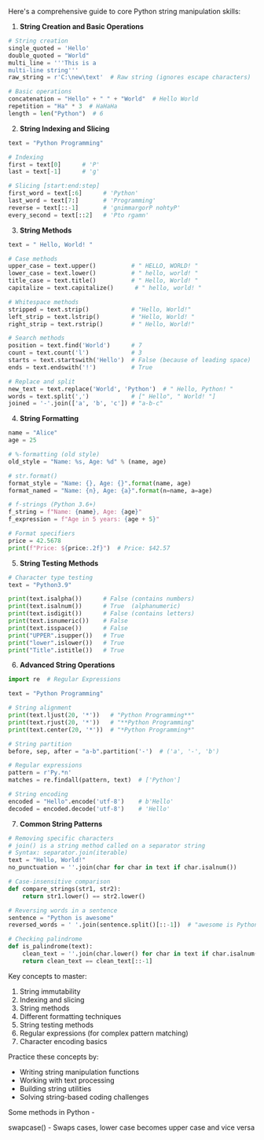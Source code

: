 Here's a comprehensive guide to core Python string manipulation skills:


1. **String Creation and Basic Operations**
```python
# String creation
single_quoted = 'Hello'
double_quoted = "World"
multi_line = '''This is a
multi-line string'''
raw_string = r'C:\new\text'  # Raw string (ignores escape characters)

# Basic operations
concatenation = "Hello" + " " + "World"  # Hello World
repetition = "Ha" * 3  # HaHaHa
length = len("Python")  # 6
```


2. **String Indexing and Slicing**
```python
text = "Python Programming"

# Indexing
first = text[0]      # 'P'
last = text[-1]      # 'g'

# Slicing [start:end:step]
first_word = text[:6]      # 'Python'
last_word = text[7:]       # 'Programming'
reverse = text[::-1]       # 'gnimmargorP nohtyP'
every_second = text[::2]   # 'Pto rgamn'
```


3. **String Methods**
```python
text = " Hello, World! "

# Case methods
upper_case = text.upper()          # " HELLO, WORLD! "
lower_case = text.lower()          # " hello, world! "
title_case = text.title()          # " Hello, World! "
capitalize = text.capitalize()      # " hello, world! "

# Whitespace methods
stripped = text.strip()            # "Hello, World!"
left_strip = text.lstrip()         # "Hello, World! "
right_strip = text.rstrip()        # " Hello, World!"

# Search methods
position = text.find('World')      # 7
count = text.count('l')            # 3
starts = text.startswith('Hello')  # False (because of leading space)
ends = text.endswith('!')          # True

# Replace and split
new_text = text.replace('World', 'Python')  # " Hello, Python! "
words = text.split(',')            # [" Hello", " World! "]
joined = '-'.join(['a', 'b', 'c']) # "a-b-c"
```


4. **String Formatting**
```python
name = "Alice"
age = 25

# %-formatting (old style)
old_style = "Name: %s, Age: %d" % (name, age)

# str.format()
format_style = "Name: {}, Age: {}".format(name, age)
format_named = "Name: {n}, Age: {a}".format(n=name, a=age)

# f-strings (Python 3.6+)
f_string = f"Name: {name}, Age: {age}"
f_expression = f"Age in 5 years: {age + 5}"

# Format specifiers
price = 42.5678
print(f"Price: ${price:.2f}")  # Price: $42.57
```


5. **String Testing Methods**
```python
# Character type testing
text = "Python3.9"

print(text.isalpha())      # False (contains numbers)
print(text.isalnum())      # True  (alphanumeric)
print(text.isdigit())      # False (contains letters)
print(text.isnumeric())    # False
print(text.isspace())      # False
print("UPPER".isupper())   # True
print("lower".islower())   # True
print("Title".istitle())   # True
```


6. **Advanced String Operations**
```python
import re  # Regular Expressions

text = "Python Programming"

# String alignment
print(text.ljust(20, '*'))   # "Python Programming**"
print(text.rjust(20, '*'))   # "**Python Programming"
print(text.center(20, '*'))  # "*Python Programming*"

# String partition
before, sep, after = "a-b".partition('-')  # ('a', '-', 'b')

# Regular expressions
pattern = r'Py.*n'
matches = re.findall(pattern, text)  # ['Python']

# String encoding
encoded = "Hello".encode('utf-8')    # b'Hello'
decoded = encoded.decode('utf-8')    # 'Hello'
```


7. **Common String Patterns**
```python
# Removing specific characters
# join() is a string method called on a separator string
# Syntax: separator.join(iterable)
text = "Hello, World!"
no_punctuation = ''.join(char for char in text if char.isalnum())

# Case-insensitive comparison
def compare_strings(str1, str2):
    return str1.lower() == str2.lower()

# Reversing words in a sentence
sentence = "Python is awesome"
reversed_words = ' '.join(sentence.split()[::-1])  # "awesome is Python"

# Checking palindrome
def is_palindrome(text):
    clean_text = ''.join(char.lower() for char in text if char.isalnum())
    return clean_text == clean_text[::-1]
```

Key concepts to master:
1. String immutability
2. Indexing and slicing
3. String methods
4. Different formatting techniques
5. String testing methods
6. Regular expressions (for complex pattern matching)
7. Character encoding basics

Practice these concepts by:
- Writing string manipulation functions
- Working with text processing
- Building string utilities
- Solving string-based coding challenges


Some methods in Python - 

swapcase() - Swaps cases, lower case becomes upper case and vice versa